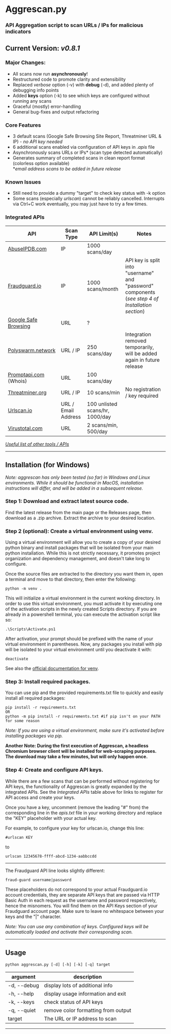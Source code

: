 
<br>

# Aggrescan.py

### API Aggregation script to scan URLs / IPs for malicious indicators

## Current Version: *v0.8.1*

### Major Changes:
- All scans now run **asynchronously**!
- Restructured code to promote clarity and extensibility
- Replaced *verbose* option (-v) with **debug** (-d), and added plenty of debugging info points
- Added **keys** option (-k) to see which keys are configured without running any scans
- Graceful (mostly) error-handling
- General bug-fixes and output refactoring

### Core Features
 - 3 default scans (Google Safe Browsing Site Report, Threatminer URL & IP) - *no API key needed*
 - 6 additional scans enabled via configuration of API keys in *.apis* file
 - Asynchronously scans URLs or IPs* (scan type detected automatically)
 - Generates summary of completed scans in clean report format (colorless option available)
<br>**email address scans to be added in future release*

### Known Issues
- Still need to provide a dummy "target" to check key status with -k option
- Some scans (especially *urlscan*) cannot be reliably cancelled. Interrupts via Ctrl+C work eventually, you may just have to try a few times.

### Integrated APIs
| API | Scan Type | API Limit(s) | Notes |
|--|--|--|--|
| [AbuseIPDB.com](https://docs.abuseipdb.com/#introduction) | IP | 1000 scans/day
|[Fraudguard.io](https://docs.fraudguard.io/)|IP| 1000 scans/month | API key is split into "username" and "password" components (*see step 4 of Installation section*)
|[Google Safe Browsing](https://developers.google.com/safe-browsing/v4/lookup-api)| URL | ? |
|[Polyswarm.network](https://docs.polyswarm.io/consumers) | URL / IP | 250 scans/day | Integration removed temporarily, will be added again in future release
|[Promptapi.com](https://promptapi.com/marketplace/description/whois-api#documentation-tab) (Whois)| URL | 100 scans/day |
|[Threatminer.org](https://www.threatminer.org/api.php)|URL / IP|10 scans/min | No registration / key required
|[Urlscan.io](https://urlscan.io/docs/api/)|URL / Email Address| 100 unlisted scans/hr, 1000/day|
|[Virustotal.com](https://developers.virustotal.com/reference/overview)|URL|2 scans/min, 500/day|

*[Useful list of other tools / APIs](https://zeltser.com/lookup-malicious-websites/)*

___

## Installation (for Windows)
*Note: aggrescan has only been tested (so far) in Windows and Linux environments. While it should be functional in MacOS, installation instructions will differ, and will be added in a subsequent release.*

### Step 1: Download and extract latest source code.
Find the latest release from the main page or the Releases page, then download as a .zip archive. Extract the archive to your desired location.

### Step 2 (optional): Create a virtual environment using venv.

Using a virtual environment will allow you to create a copy of your desired python binary and install packages that will be isolated from your main python installation. While this is not strictly necessary, it promotes project organization and dependency management, and doesn't take long to configure.

Once the source files are extracted to the directory you want them in, open a terminal and move to that directory, then enter the following:

    python -m venv .


This will initialize a virtual environment in the current working directory. In order to use this virtual environment, you must activate it by executing one of the activation scripts in the newly created Scripts directory. If you are already in a powershell terminal, you can execute the activation script like so:

    .\Scripts\Activate.ps1

After activation, your prompt should be prefixed with the name of your virtual environment in parentheses. Now, any packages you install with pip will be isolated to your virtual environment until you deactivate it with:

    deactivate

See also the [official documentation for venv](https://docs.python.org/3/library/venv.html).

### Step 3: Install required packages.
You can use pip and the provided requirements.txt file to quickly and easily install all required packages:

    pip install -r requirements.txt
    OR
    python -m pip install -r requirements.txt #if pip isn't on your PATH for some reason

*Note: If you are using a virtual environment, make sure it's activated before installing packages via pip.*

**Another Note: During the first execution of Aggrescan, a headless Chromium browser client will be installed for web-scraping purposes. The download may take a few minutes, but will only happen once.**

### Step 4: Create and configure API keys.
While there are a few scans that can be performed without registering for API keys, the functionality of Aggrescan is greatly expanded by the integrated APIs. See the *Integrated APIs* table above for links to register for API access and create your keys.

Once you have a key, uncomment (remove the leading "#" from) the corresponding line in the *apis.txt* file in your working directory and replace the "KEY" placeholder with your actual key.

For example, to configure your key for urlscan.io, change this line:

    #urlscan KEY

to

    urlscan 12345678-ffff-abcd-1234-aabbccdd

---
The Fraudguard API line looks slightly different:

    fraud-guard username|password

These placeholders do not correspond to your actual Fraudguard.io account credentials, they are separate API keys that are passed via HTTP Basic Auth in each request as the username and password respectively, hence the misnomers. You will find them on the API Keys section of your Fraudguard account page. Make sure to leave no whitespace between your keys and the "|" character.

*Note: You can use any combination of keys. Configured keys will be automatically loaded and activate their corresponding scan.*




___

## Usage


    python aggrescan.py [-d] [-h] [-k] [-q] target

| argument | description |
|--|--|
| -d, --debug | display lots of additional info |
| -h, --help | display usage information and exit |
| -k, --keys | check status of API keys |
| -q, --quiet | remove color formatting from output |
| target | The URL or IP address to scan |

___
